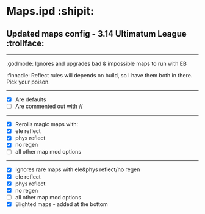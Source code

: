 # Maps.ipd :shipit:
## Updated maps config - 3.14 Ultimatum League :trollface:
_____________

:godmode: Ignores and upgrades bad & impossible maps to run with EB

:finnadie: Reflect rules will depends on build, so I have them both in there. Pick your poison.
_____________
- [x] Are defaults
- [ ] Are commented out with //
_____________
- [x] Rerolls magic maps with:
- [x]  ele reflect
- [x]  phys reflect
- [x]  no regen
- [ ]  all other map mod options
_____________
- [x] Ignores rare maps with ele&phys reflect/no regen
- [x] ele reflect
- [x] phys reflect
- [x] no regen
- [ ] all other map mod options
- [x] Blighted maps - added at the bottom
